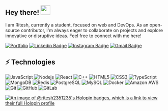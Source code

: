 ## Hey there! <img src="https://raw.githubusercontent.com/aemmadi/aemmadi/master/wave.gif" width="30">

I am Ritesh, currently a student, focused on web  and DevOps. As an open-source contributor, I'm always eager to collaborate on projects and explore innovative or disruptive ideas. Feel free to connect with me here! 

[![Portfolio](https://img.shields.io/badge/-riteshhiremath.com-black?style=flat-square&&logoColor=white&link=https://www.riteshhiremath.com)](https://www.riteshhiremath.com)
[![Linkedin Badge](https://img.shields.io/badge/-riteshhiremath-blue?style=flat-square&logo=Linkedin&logoColor=white&link=https://www.linkedin.com/in/ritesh-hiremath-692904222)](https://www.linkedin.com/in/ritesh-hiremath-692904222)
[![Instagram Badge](https://img.shields.io/badge/-_riteshhiremath-purple?style=flat-square&logo=instagram&logoColor=white&link=https://instagram.com/_riteshhiremath/)](https://instagram.com/_riteshhiremath)
[![Gmail Badge](https://img.shields.io/badge/-riteshhiremath6@gmail.com-c14438?style=flat-square&logo=Gmail&logoColor=white&link=mailto:riteshhiremath6@gmail.com)](mailto:riteshhiremath6@gmail.com)

## ⚡ Technologies

![JavaScript](https://img.shields.io/badge/-JavaScript-black?style=flat-square&logo=javascript)
![Nodejs](https://img.shields.io/badge/-Nodejs-black?style=flat-square&logo=Node.js)
![React](https://img.shields.io/badge/-React-black?style=flat-square&logo=react)
![C++](https://img.shields.io/badge/-C++-00599C?style=flat-square&logo=c)
![HTML5](https://img.shields.io/badge/-HTML5-E34F26?style=flat-square&logo=html5&logoColor=white)
![CSS3](https://img.shields.io/badge/-CSS3-1572B6?style=flat-square&logo=css3)
![TypeScript](https://img.shields.io/badge/-TypeScript-007ACC?style=flat-square&logo=typescript)
![MongoDB](https://img.shields.io/badge/-MongoDB-black?style=flat-square&logo=mongodb)
![Redis](https://img.shields.io/badge/-Redis-black?style=flat-square&logo=Redis)
![PostgreSQL](https://img.shields.io/badge/-PostgreSQL-336791?style=flat-square&logo=postgresql)
![MySQL](https://img.shields.io/badge/-MySQL-black?style=flat-square&logo=mysql)
![Docker](https://img.shields.io/badge/-Docker-black?style=flat-square&logo=docker)
![Amazon AWS](https://img.shields.io/badge/Amazon%20AWS-232F3E?style=flat-square&logo=amazon-aws)
![Git](https://img.shields.io/badge/-Git-black?style=flat-square&logo=git)
![GitHub](https://img.shields.io/badge/-GitHub-181717?style=flat-square&logo=github)
![GitLab](https://img.shields.io/badge/-GitLab-FCA121?style=flat-square&logo=gitlab)


[![An image of @ritesh2351235's Holopin badges, which is a link to view their full Holopin profile](https://holopin.me/ritesh2351235)](https://holopin.io/@ritesh2351235)

